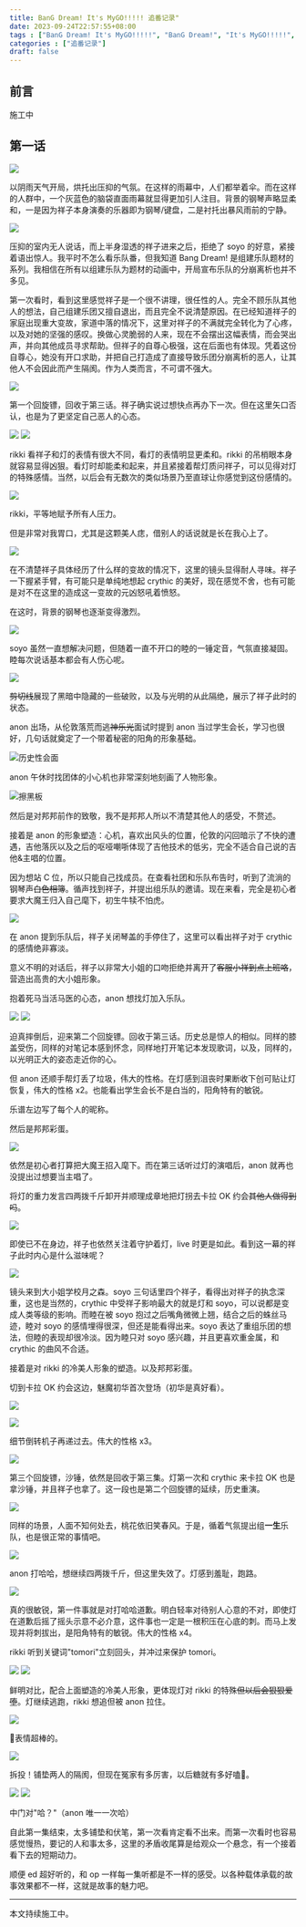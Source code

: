 ```yaml
---
title: BanG Dream! It's MyGO!!!!! 追番记录"
date: 2023-09-24T22:57:55+08:00
tags : ["BanG Dream! It's MyGO!!!!!", "BanG Dream!", "It's MyGO!!!!!", "原创动画", "番剧"]
categories : ["追番记录"]
draft: false
---
```


## 前言

施工中

## 第一话

![](20230924204222.png)

以阴雨天气开局，烘托出压抑的气氛。在这样的雨幕中，人们都举着伞。而在这样的人群中，一个灰蓝色的脑袋直面雨幕就显得更加引人注目。背景的钢琴声略显柔和，一是因为祥子本身演奏的乐器即为钢琴/键盘，二是衬托出暴风雨前的宁静。

![](20230924204808.png)

压抑的室内无人说话，而上半身湿透的祥子进来之后，拒绝了 soyo 的好意，紧接着语出惊人。我平时不怎么看乐队番，但我知道 Bang Dream! 是组建乐队题材的系列。我相信在所有以组建乐队为题材的动画中，开局宣布乐队的分崩离析也并不多见。

第一次看时，看到这里感觉祥子是一个很不讲理，很任性的人。完全不顾乐队其他人的想法，自己组建乐团又擅自退出，而且完全不说清楚原因。在已经知道祥子的家庭出现重大变故，家道中落的情况下，这里对祥子的不满就完全转化为了心疼，以及对她的坚强的感叹。换做心灵脆弱的人来，现在不会摆出这幅表情，而会哭出声，并向其他成员寻求帮助。但祥子的自尊心极强，这在后面也有体现。凭着这份自尊心，她没有开口求助，并把自己打造成了直接导致乐团分崩离析的恶人，让其他人不会因此而产生隔阂。作为人类而言，不可谓不强大。

![](20230924210256.png)

第一个回旋镖，回收于第三话。祥子确实说过想快点再办下一次。但在这里矢口否认，也是为了更坚定自己恶人的心态。

![](20230924210458.png)
![](20230924210521.png)

rikki 看祥子和灯的表情有很大不同，看灯的表情明显更柔和。rikki 的吊梢眼本身就容易显得凶狠。看灯时却能柔和起来，并且紧接着帮灯质问祥子，可以见得对灯的特殊感情。当然，以后会有无数次的类似场景乃至直球让你感觉到这份感情的。

![](20230924210853.png)

rikki，平等地赋予所有人压力。

但是非常对我胃口，尤其是这颗美人痣，借别人的话说就是长在我心上了。

![](20230924211103.png)

在不清楚祥子具体经历了什么样的变故的情况下，这里的镜头显得耐人寻味。祥子一下握紧手臂，有可能只是单纯地想起 crythic 的美好，现在感觉不舍，也有可能是对不在这里的造成这一变故的元凶怒吼着愤怒。

在这时，背景的钢琴也逐渐变得激烈。

![](20230924211636.png)

soyo 虽然一直想解决问题，但随着一直不开口的睦的一锤定音，气氛直接凝固。睦每次说话基本都会有人伤心呢。

![](20230924211847.png)

~~剪切线~~展现了黑暗中隐藏的一些破败，以及与光明的从此隔绝，展示了祥子此时的状态。

anon 出场，从伦敦落荒而逃~~神乐光~~面试时提到 anon 当过学生会长，学习也很好，几句话就奠定了一个带着秘密的阳角的形象基础。

![历史性会面](历史性会面.png "历史性会面")

anon 午休时找团体的小心机也非常深刻地刻画了人物形象。

![擦黑板](擦黑板.png "tomori 跳着擦黑板kwi捏")

然后是对邦邦前作的致敬，我不是邦邦人所以不清楚其他人的感受，不赘述。

接着是 anon 的形象塑造：心机，喜欢出风头的位置，伦敦的闪回暗示了不快的遭遇，吉他落灰以及之后的呕哑嘲哳体现了吉他技术的低劣，完全不适合自己说的吉他&主唱的位置。

因为想站 C 位，所以只能自己找成员。在查看社团和乐队布告时，听到了流淌的钢琴声~~白色相簿~~。循声找到祥子，并提出组乐队的邀请。现在来看，完全是初心者要求大魔王归入自己麾下，初生牛犊不怕虎。

![](20230924214512.png)

在 anon 提到乐队后，祥子关闭琴盖的手停住了，这里可以看出祥子对于 crythic 的感情绝非寡淡。

意义不明的对话后，祥子以非常大小姐的口吻拒绝并离开了~~客服小祥到点上班咯~~，营造出高贵的大小姐形象。

抱着死马当活马医的心态，anon 想找灯加入乐队。

![](20230924215155.png)
![](20230924215613.png)

迫真摔倒后，迎来第二个回旋镖。回收于第三话。历史总是惊人的相似。同样的膝盖受伤，同样的对笔记本感到怀念，同样地打开笔记本发现歌词，以及，同样的，以光明正大的姿态走近你的心。

但 anon 还顺手帮灯丢了垃圾，伟大的性格。在灯感到沮丧时果断收下创可贴让灯恢复，伟大的性格 x2。也能看出学生会长不是白当的，阳角特有的敏锐。

乐谱左边写了每个人的昵称。

然后是邦邦彩蛋。

![](20230924215834.png)

依然是初心者打算把大魔王招入麾下。而在第三话听过灯的演唱后，anon 就再也没提出过想要当主唱了。

将灯的重力发言四两拨千斤卸开并顺理成章地把灯拐去卡拉 OK 约会~~其他人做得到吗~~。

![](20230924220302.png)

即使已不在身边，祥子也依然关注着守护着灯，live 时更是如此。看到这一幕的祥子此时内心是什么滋味呢？

![](20230924220914.png)

镜头来到大小姐学校月之森。soyo 三句话里四个祥子，看得出对祥子的执念深重，这也是当然的，crythic 中受祥子影响最大的就是灯和 soyo，可以说都是变成人类等级的影响。而睦在被 soyo 抱过之后嘴角微微上翘，结合之后的蛛丝马迹，睦对 soyo 的感情埋得很深，但还是能看得出来。soyo 表达了重组乐团的想法，但睦的表现却很冷淡。因为睦只对 soyo 感兴趣，并且更喜欢重金属，和 crythic 的曲风不合适。

接着是对 rikki 的冷美人形象的塑造。以及邦邦彩蛋。

切到卡拉 OK 约会这边，魅魔初华首次登场（初华是真好看）。

![](20230924221655.png)

![](20230924221817.png)

细节倒转机子再递过去。伟大的性格 x3。

![](20230924221913.png)

第三个回旋镖，沙锤，依然是回收于第三集。灯第一次和 crythic 来卡拉 OK 也是拿沙锤，并且祥子也拿了。这一段也是第二个回旋镖的延续，历史重演。

![](20230924222123.png)

同样的场景，人面不知何处去，桃花依旧笑春风。于是，循着气氛提出组**一生**乐队，也是很正常的事情吧。

![](20230924222405.png)

anon 打哈哈，想继续四两拨千斤，但这里失效了。灯感到羞耻，跑路。

![](20230924222532.png)

真的很敏锐，第一件事就是对打哈哈道歉。明白轻率对待别人心意的不对，即使灯在道歉后摇了摇头示意不必介意，这件事也一定是一根积压在心底的刺。而马上发现并将刺拔出，是阳角特有的敏锐。伟大的性格 x4。

rikki 听到关键词"tomori"立刻回头，并冲过来保护 tomori。

![](20230924222947.png)
![](20230924223011.png)

鲜明对比，配合上面塑造的冷美人形象，更体现灯对 rikki 的特殊~~但以后会狠狠爱堕~~。灯继续逃跑，rikki 想追但被 anon 拉住。

![](20230924223145.png)

🥰表情超棒的。

![](20230924223236.png)

拆投！铺垫两人的隔阂，但现在冤家有多厉害，以后糖就有多好嗑🥰。

![](20230924223510.png)
![](20230924223514.png)

中门对"哈？"（anon 唯一一次哈）

自此第一集结束，太多铺垫和伏笔，第一次看肯定看不出来。而第一次看时也容易感觉慢热，要记的人和事太多，这里的矛盾收尾算是给观众一个悬念，有一个接着看下去的短期动力。

顺便 ed 超好听的，和 op 一样每一集听都是不一样的感受。以各种载体承载的故事效果都不一样，这就是故事的魅力吧。

------
本文持续施工中。